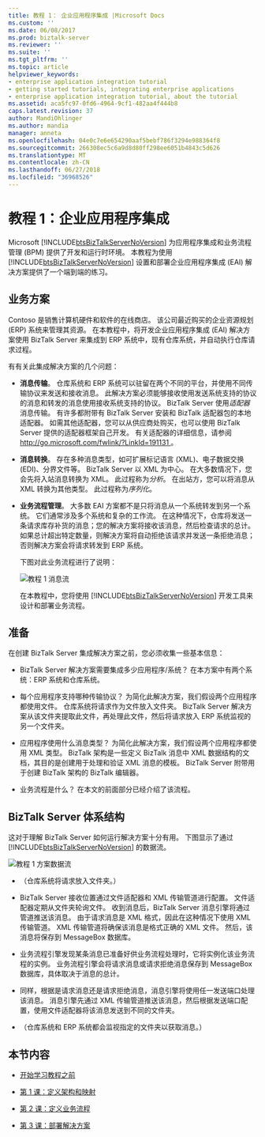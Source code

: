 ```yaml
---
title: 教程 1： 企业应用程序集成 |Microsoft Docs
ms.custom: ''
ms.date: 06/08/2017
ms.prod: biztalk-server
ms.reviewer: ''
ms.suite: ''
ms.tgt_pltfrm: ''
ms.topic: article
helpviewer_keywords:
- enterprise application integration tutorial
- getting started tutorials, integrating enterprise applications
- enterprise application integration tutorial, about the tutorial
ms.assetid: aca5fc97-0fd6-4964-9cf1-482aa4f444b8
caps.latest.revision: 37
author: MandiOhlinger
ms.author: mandia
manager: anneta
ms.openlocfilehash: 04e0c7e6e654290aaf5bebf786f3294e988364f8
ms.sourcegitcommit: 266308ec5c6a9d8d80ff298ee6051b4843c5d626
ms.translationtype: MT
ms.contentlocale: zh-CN
ms.lasthandoff: 06/27/2018
ms.locfileid: "36968526"
---
```

# <a name="tutorial-1-enterprise-application-integration"></a>教程 1：企业应用程序集成
Microsoft [!INCLUDE[btsBizTalkServerNoVersion](../includes/btsbiztalkservernoversion-md.md)] 为应用程序集成和业务流程管理 (BPM) 提供了开发和运行时环境。 本教程为使用 [!INCLUDE[btsBizTalkServerNoVersion](../includes/btsbiztalkservernoversion-md.md)] 设置和部署企业应用程序集成 (EAI) 解决方案提供了一个端到端的练习。  
  
##  <a name="BKMK_Tut1_scenario"></a> 业务方案  
 Contoso 是销售计算机硬件和软件的在线商店。  该公司最近购买的企业资源规划 (ERP) 系统来管理其资源。  在本教程中，将开发企业应用程序集成 (EAI) 解决方案使用 BizTalk Server 来集成到 ERP 系统中，现有仓库系统，并自动执行仓库请求过程。  
  
 有有关此集成解决方案的几个问题：  
  
- **消息传输**。  仓库系统和 ERP 系统可以驻留在两个不同的平台，并使用不同传输协议来发送和接收消息。 此解决方案必须能够接收使用发送系统支持的协议的消息和转发的消息使用接收系统支持的协议。  BizTalk Server 使用*适配器*消息传输。  有许多都附带有 BizTalk Server 安装和 BizTalk 适配器包的本地适配器。  如需其他适配器，您可以从供应商处购买，也可以使用 BizTalk Server 提供的适配器框架自己开发。 有关适配器的详细信息，请参阅[ http://go.microsoft.com/fwlink/?LinkId=191131 ](http://go.microsoft.com/fwlink/?LinkId=191131)。  
  
- **消息转换**。 存在多种消息类型，如可扩展标记语言 (XML)、电子数据交换 (EDI)、分界文件等。 BizTalk Server 以 XML 为中心。 在大多数情况下，您会先将入站消息转换为 XML。  此过程称为*分析*。  在出站方，您可以将消息从 XML 转换为其他类型。  此过程称为*序列化*。  
  
- **业务流程管理**。 大多数 EAI 方案都不是只将消息从一个系统转发到另一个系统。  它们通常涉及多个系统和复杂的工作流。  在这种情况下，仓库将发送一条请求库存补货的消息；您的解决方案将接收该消息，然后检查请求的总计。  如果总计超出特定数量，则解决方案将自动拒绝该请求并发送一条拒绝消息；否则解决方案会将请求转发到 ERP 系统。  
  
   下图对此业务流程进行了说明：  
  
   ![教程 1 消息流](../core/media/tut1-msg-flow.gif "tut1_msg_flow")  
  
  在本教程中，您将使用 [!INCLUDE[btsBizTalkServerNoVersion](../includes/btsbiztalkservernoversion-md.md)] 开发工具来设计和部署业务流程。  
  
## <a name="preparation"></a>准备  
 在创建 BizTalk Server 集成解决方案之前，您必须收集一些基本信息：  
  
-   BizTalk Server 解决方案需要集成多少应用程序/系统？  在本方案中有两个系统：ERP 系统和仓库系统。  
  
-   每个应用程序支持哪种传输协议？  为简化此解决方案，我们假设两个应用程序都使用文件。  仓库系统将请求作为文件放入文件夹。 BizTalk Server 解决方案从该文件夹提取此文件，再处理此文件，然后将请求放入 ERP 系统监视的另一个文件夹。  
  
-   应用程序使用什么消息类型？  为简化此解决方案，我们假设两个应用程序都使用 XML 类型。 BizTalk 架构是一些定义 BizTalk 消息中 XML 数据结构的文档，其目的是创建用于处理和验证 XML 消息的模板。 BizTalk Server 附带用于创建 BizTalk 架构的 BizTalk 编辑器。  
  
-   业务流程是什么？  在本文的前面部分已经介绍了该流程。  
  
## <a name="biztalk-server-architecture"></a>BizTalk Server 体系结构  
 这对于理解 BizTalk Server 如何运行解决方案十分有用。  下图显示了通过 [!INCLUDE[btsBizTalkServerNoVersion](../includes/btsbiztalkservernoversion-md.md)] 的数据流。  
  
 ![教程 1 方案数据流](../core/media/tut1-dataflow.gif "Tut1_Dataflow")  
  
-   （仓库系统将请求放入文件夹。）  
  
-   BizTalk Server 接收位置通过文件适配器和 XML 传输管道进行配置。  文件适配器定期从文件夹轮询文件。 收到消息后，BizTalk Server 消息引擎将通过管道推送该消息。  由于请求消息是 XML 格式，因此在这种情况下使用 XML 传输管道。  XML 传输管道将确保该消息是格式正确的 XML 文件。  然后，该消息将保存到 MessageBox 数据库。  
  
-   业务流程引擎发现某条消息已准备好供业务流程处理时，它将实例化该业务流程的实例。  业务流程引擎会将请求消息或请求拒绝消息保存到 MessageBox 数据库，具体取决于消息的总计。  
  
-   同样，根据是请求消息还是请求拒绝消息，消息引擎将使用任一发送端口处理该消息。  消息引擎先通过 XML 传输管道推送该消息，然后根据发送端口配置，使用文件适配器将该消息发送到不同的文件夹。  
  
-   （仓库系统和 ERP 系统都会监视指定的文件夹以获取消息。）  
  
## <a name="in-this-section"></a>本节内容  
  
-   [开始学习教程之前](../core/before-you-begin-the-tutorial.md) 
  
-   [第 1 课：定义架构和映射](../core/lesson-1-define-schemas-and-a-map.md) 
  
-   [第 2 课：定义业务流程](../core/lesson-2-define-the-business-process.md)  
  
-   [第 3 课：部署解决方案](../core/lesson-3-deploy-the-solution.md)